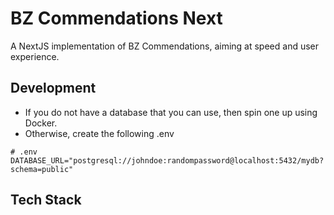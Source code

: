 # BZ Commendations Next

A NextJS implementation of BZ Commendations, aiming at speed and user experience.

## Development

- If you do not have a database that you can use, then spin one up using Docker.
- Otherwise, create the following .env

```
# .env
DATABASE_URL="postgresql://johndoe:randompassword@localhost:5432/mydb?schema=public"
```

## Tech Stack

